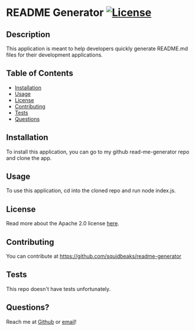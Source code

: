 # README Generator [![License](https://img.shields.io/badge/License-Apache%202.0-blue.svg)](https://opensource.org/licenses/Apache-2.0)

  ## Description
  This application is meant to help developers quickly generate README.md files for their development applications.

  ## Table of Contents

  * [Installation](#installation)
  * [Usage](#usage)
  * [License](#license)
  * [Contributing](#contributing)
  * [Tests](#tests)
  * [Questions](#questions)

  ## Installation
  To install this application, you can go to my github read-me-generator repo and clone the app.

  ## Usage
  To use this application, cd into the cloned repo and run node index.js.
  
  ## License
  Read more about the Apache 2.0 license [here](<https://opensource.org/licenses/Apache 2.0>).
  
  
  ## Contributing
  You can contribute at https://github.com/squidbeaks/readme-generator

  ## Tests
  This repo doesn't have tests unfortunately.

  ## Questions?
  Reach me at [Github](https://github.com/squidbeaks) or [email](leahsigridrussell@gmail.com)!
  